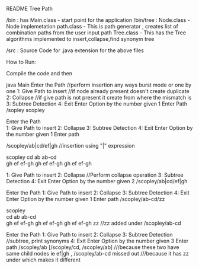 README Tree Path

/bin : has Main.class - start point for the application
/bin/tree : Node.class - Node implemetation
            path.class - This is path generator , creates list of combination paths from the user input path
            Tree.class - This has the Tree algorithms implemented to insert,collapse,find synonym tree
       <br />
          
/src : Source Code for .java extension for the above files 

How to Run:

Compile the code and then 

java Main
Enter the Path                     //perform insertion any ways burst mode or one by one
1: Give Path to insert            //if node already present doesn't create duplicate  
2: Collapse                       //if give path is not present it create from where the mismatch is
3: Subtree Detection
4: Exit
Enter Option by the number given
1
Enter Path
/sopley
scopley

Enter the Path            
1: Give Path to insert
2: Collapse
3: Subtree Detection
4: Exit
Enter Option by the number given
1
Enter path

/scopley/ab|cd/ef|gh                        //insertion using "|" expression

scopley	
cd	ab	ab-cd	
gh	ef	ef-gh	gh	ef	ef-gh	gh	ef	ef-gh	

1: Give Path to insert
2: Collapse                //Perform collapse operation
3: Subtree Detection
4: Exit
Enter Option by the number given
2
/scopley/ab|cd/ef|gh


Enter the Path
1: Give Path to insert
2: Collapse
3: Subtree Detection
4: Exit
Enter Option by the number given
1
Enter path
/scopley/ab-cd/zz

scopley     
cd	ab	ab-cd       
gh	ef	ef-gh	gh	ef	ef-gh	gh	ef	ef-gh	zz              //zz added under /scopley/ab-cd


Enter the Path
1: Give Path to insert
2: Collapse
3: Subtree Detection                                     //subtree, print synonyms
4: Exit
Enter Option by the number given
3
Enter path
/scopley/ab
[/scopley/cd, /scopley/ab]          ///because these two have same child nodes ie ef|gh , /scopley/ab-cd missed out                                          ///because it has zz under which makes it different



